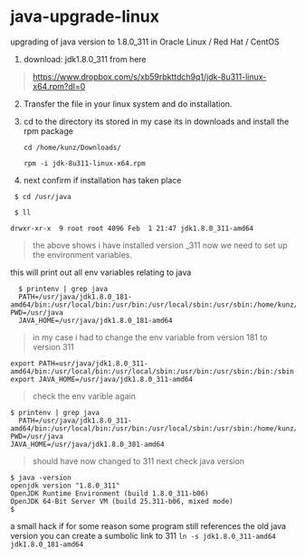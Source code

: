 
# java-upgrade-linux
upgrading of java version to 1.8.0_311 in Oracle Linux / Red Hat / CentOS


1. download: jdk1.8.0_311 from here 

> https://www.dropbox.com/s/xb59rbkttdch9q1/jdk-8u311-linux-x64.rpm?dl=0

2. Transfer the file in your linux system and do installation.
	
     

3. cd to the directory its stored in my case its in downloads and install the rpm package

     ``
     cd /home/kunz/Downloads/   
     ``
     
     
     ``
      rpm -i jdk-8u311-linux-x64.rpm
      ``
5. next confirm if installation has taken place


 
`` $ cd /usr/java``

`` $ ll`` 

 ``drwxr-xr-x  9 root root 4096 Feb  1 21:47 jdk1.8.0_311-amd64``
 

> the above shows i have installed version _311 now we need to set up
> the environment variables.

this will print out all env variables relating to java
   

      $ printenv | grep java
      PATH=/usr/java/jdk1.8.0_181-amd64/bin:/usr/local/bin:/usr/bin:/usr/local/sbin:/usr/sbin:/home/kunz/.local/bin:/home/kunz/bin PWD=/usr/java 
      JAVA_HOME=/usr/java/jdk1.8.0_181-amd64

> in my case i had to change the env variable from version 181 to
> version 311

    export PATH=usr/java/jdk1.8.0_311-amd64/bin:/usr/local/bin:/usr/local/sbin:/usr/bin:/usr/sbin:/bin:/sbin:/home/kunz/.local/bin
    export JAVA_HOME=/usr/java/jdk1.8.0_311-amd64

> check the env varible again

    $ printenv | grep java
      PATH=/usr/java/jdk1.8.0_311-amd64/bin:/usr/local/bin:/usr/bin:/usr/local/sbin:/usr/sbin:/home/kunz/.local/bin:/home/kunz/bin
    PWD=/usr/java
    JAVA_HOME=/usr/java/jdk1.8.0_381-amd64

> should have now changed to 311
next check java version


    $ java -version
    openjdk version "1.8.0_311"
    OpenJDK Runtime Environment (build 1.8.0_311-b06)
    OpenJDK 64-Bit Server VM (build 25.311-b06, mixed mode)
    $



a small hack if for some reason some program still references the old java version you can create a sumbolic link to 311
``
ln -s jdk1.8.0_311-amd64 jdk1.8.0_181-amd64
``
